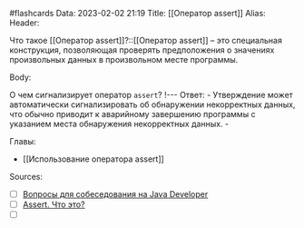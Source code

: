 #flashcards
Data: 2023-02-02 21:19
Title: [[Оператор assert]]
Alias:
Header:

Что такое [[Оператор assert]]?::[[Оператор assert]] – это специальная конструкция, позволяющая проверять предположения о значениях произвольных данных в произвольном месте программы.
<!--SR:!2023-02-05,1,130-->



Body:


О чем сигнализирует оператор `assert`?
!---
Ответ:
	- Утверждение может автоматически сигнализировать об обнаружении некорректных данных, что обычно приводит к аварийному завершению программы с указанием места обнаружения некорректных данных.
	- 
<!--SR:!2023-02-05,1,130-->




Главы:
- [[Использование оператора assert]]


Sources:
- [ ] [Вопросы для собеседования на Java Developer](https://github.com/enhorse/java-interview/blob/master/README.md#%D0%9E%D0%9E%D0%9F)
- [ ] [Assert. Что это?](https://habr.com/ru/post/141080/)
- [ ] []()
